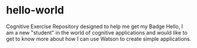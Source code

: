 # hello-world
Cognitive Exercise Repository designed to help me get my Badge
Hello, I am a new "student" in the world of cognitive applications and would like to get to know more about how I can use Watson to create simple applications.
